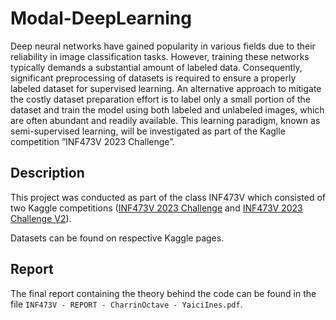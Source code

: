 # Modal-DeepLearning

Deep neural networks have gained popularity in various fields due to their reliability in image classification tasks. However, training these networks typically demands a substantial amount of labeled data. Consequently, significant preprocessing of datasets is required to ensure a properly labeled dataset for supervised learning. An alternative approach to mitigate the costly dataset preparation effort is to label only a small portion of the dataset and train the model using both labeled and unlabeled images, which are often abundant and readily available. This learning paradigm, known as semi-supervised learning, will be investigated as part of the Kaglle competition ”INF473V 2023 Challenge”.

## Description

This project was conducted as part of the class INF473V which consisted of two Kaggle competitions ([INF473V 2023 Challenge](https://www.kaggle.com/competitions/inf473v-2023-challenge) and [INF473V 2023 Challenge V2](https://www.kaggle.com/competitions/inf473v-2023-challenge-v2)).

Datasets can be found on respective Kaggle pages.

## Report

The final report containing the theory behind the code can be found in the file `INF473V - REPORT - CharrinOctave - YaiciInes.pdf`.
